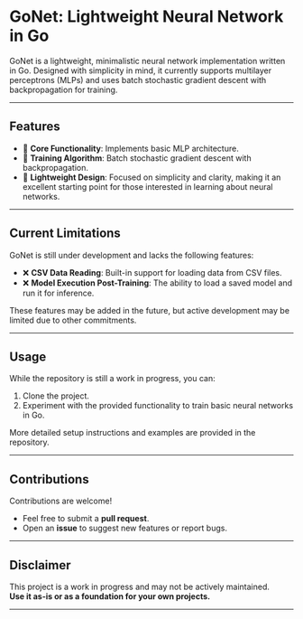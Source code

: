 # **GoNet: Lightweight Neural Network in Go**

GoNet is a lightweight, minimalistic neural network implementation written in Go. Designed with simplicity in mind, it currently supports multilayer perceptrons (MLPs) and uses batch stochastic gradient descent with backpropagation for training.

---

## **Features**
- 🔹 **Core Functionality**: Implements basic MLP architecture.  
- 🔹 **Training Algorithm**: Batch stochastic gradient descent with backpropagation.  
- 🔹 **Lightweight Design**: Focused on simplicity and clarity, making it an excellent starting point for those interested in learning about neural networks.  

---

## **Current Limitations**
GoNet is still under development and lacks the following features:
- ❌ **CSV Data Reading**: Built-in support for loading data from CSV files.  
- ❌ **Model Execution Post-Training**: The ability to load a saved model and run it for inference.  

These features may be added in the future, but active development may be limited due to other commitments.

---

## **Usage**
While the repository is still a work in progress, you can:
1. Clone the project.  
2. Experiment with the provided functionality to train basic neural networks in Go.  

More detailed setup instructions and examples are provided in the repository.

---

## **Contributions**
Contributions are welcome!  
- Feel free to submit a **pull request**.  
- Open an **issue** to suggest new features or report bugs.  

---

## **Disclaimer**
This project is a work in progress and may not be actively maintained.  
**Use it as-is or as a foundation for your own projects.**

---
